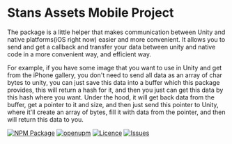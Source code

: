 # Stans Assets Mobile Project
The package is a little helper that makes communication between Unity and native platforms(iOS right now) easier and more convenient. It allows you to send and get a callback and transfer your data between unity and native code in a more convenient way, and efficient way.

For example, if you have some image that you want to use in Unity and get from the iPhone gallery, you don't need to send all data as an array of char bytes to unity, you can just save this data into a buffer which this package provides, this will return a hash for it, and then you just can get this data by this hash where you want. Under the hood, it will get back data from the buffer, get a pointer to it and size, and then just send this pointer to Unity, where it'll create an array of bytes, fill it with data from the pointer, and then will return this data to you.

[![NPM Package](https://img.shields.io/npm/v/com.stansassets.ios-deploy)]()
[![openupm](https://img.shields.io/npm/v/com.stansassets.xcode-project?label=openupm&registry_uri=https://package.openupm.com)]()
[![Licence](https://img.shields.io/npm/l/com.stansassets.ios-deploy)](https://github.com/StansAssets/com.stansassets.mobile/blob/main/LICENSE.md)
[![Issues](https://img.shields.io/github/issues/StansAssets/com.stansassets.ios-deploy)](https://github.com/StansAssets/com.stansassets.mobile/issues)
